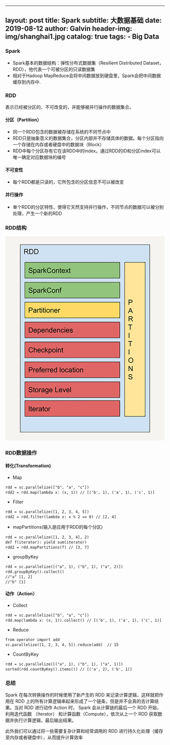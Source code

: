 
---
layout:     post
title:      Spark
subtitle:   大数据基础
date:       2019-08-12
author:     Galvin
header-img: img/shanghai1.jpg
catalog: true
tags:
    - Big Data
---

### Spark
- Spark基本的数据结构：弹性分布式数据集（Resilient Distributed Dataset，RDD），他代表一个可被分区的只读数据集
- 相对于Hadoop MapReduce会将中间数据放到硬盘里，Spark会把中间数据缓存到内存中.

### RDD
表示已经被分区的、不可改变的，并能够被并行操作的数据集合。
#### 分区（Partition）
- 同一个RDD包含的数据被存储在系统的不同节点中
- RDD只是抽象意义的数据集合，分区内部并不存储具体的数据。每个分区指向一个存储在内存或者硬盘中的数据块（Block）
- RDD中每个分区存有它在该RDD中的index。通过RDD的ID和分区index可以唯一确定对应数据块的编号
#### 不可变性
- 每个RDD都是只读的，它所包含的分区信息不可以被改变
#### 并行操作
- 单个RDD的分区特性，使得它天然支持并行操作，不同节点的数据可以被分别处理，产生一个新的RDD

### RDD结构
![image](https://raw.githubusercontent.com/Galvin-wjw/Galvin-wjw.github.io/master/img/rdd-stru.png)
### RDD数据操作
#### 转化(Transformation)
- Map

```
rdd = sc.parallelize(["b", "a", "c"])
rdd2 = rdd.map(lambda x: (x, 1)) // [('b', 1), ('a', 1), ('c', 1)]

```

- Filter

```
rdd = sc.parallelize([1, 2, 3, 4, 5])
rdd2 = rdd.filter(lambda x: x % 2 == 0) // [2, 4]
```

- mapPartitions(输入是应用于RDD的每个分区)

```
rdd = sc.parallelize([1, 2, 3, 4], 2)
def f(iterator): yield sum(iterator)
rdd2 = rdd.mapPartitions(f) // [3, 7]
```

- groupByKey

```
rdd = sc.parallelize([("a", 1), ("b", 1), ("a", 2)])
rdd.groupByKey().collect()
//"a" [1, 2]
//"b" [1]
```
#### 动作（Action）
- Collect

```
rdd = sc.parallelize(["b", "a", "c"])
rdd.map(lambda x: (x, 1)).collect() // [('b', 1), ('a', 1), ('c', 1)]
```

- Reduce

```
from operator import add
sc.parallelize([1, 2, 3, 4, 5]).reduce(add)  // 15
```

- CountByKey

```
rdd = sc.parallelize([("a", 1), ("b", 1), ("a", 1)])
sorted(rdd.countByKey().items()) // [('a', 2), ('b', 1)]
```
### 总结
Spark 在每次转换操作的时候使用了新产生的 RDD 来记录计算逻辑，这样就把作用在 RDD 上的所有计算逻辑串起来形成了一个链条，但是并不会真的去计算结果。当对 RDD 进行动作 Action 时， Spark 会从计算链的最后一个 RDD 开始，利用迭代函数 （Iterator） 和计算函数（Compute），依次从上一个 RDD 获取数据并执行计算逻辑，最后输出结果。

此外我们可以通过将一些需要复杂计算和经常调用的 RDD 进行持久化处理（缓存至内存或者硬盘中），从而提升计算效率